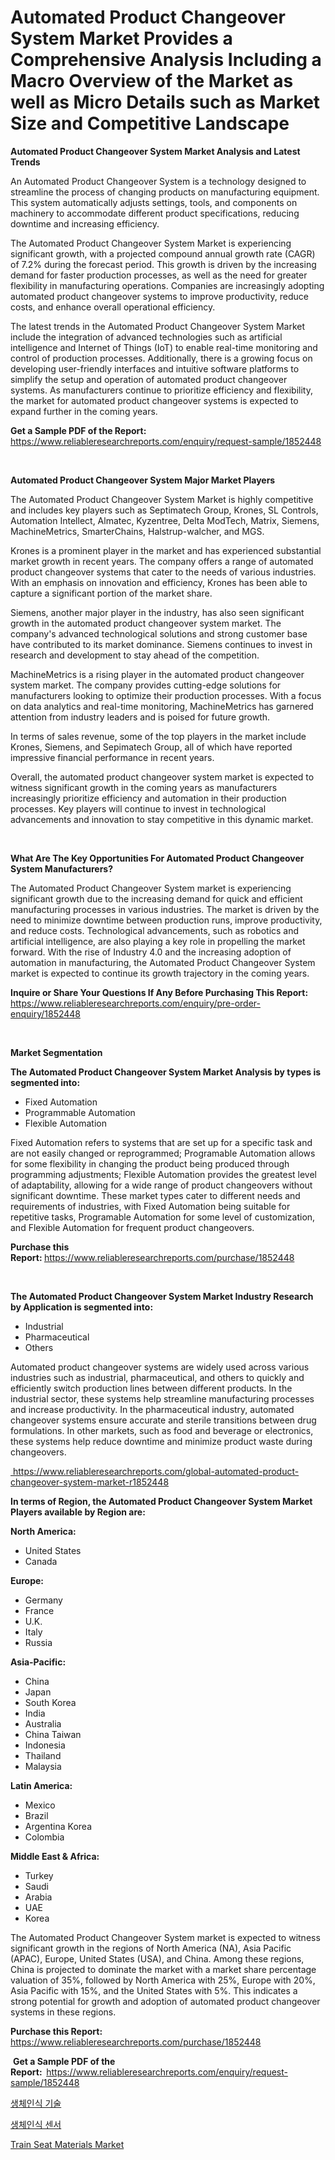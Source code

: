 <p><h1>Automated Product Changeover System Market Provides a Comprehensive Analysis Including a Macro Overview of the Market as well as Micro Details such as Market Size and Competitive Landscape</h1></p><p><strong>Automated Product Changeover System Market Analysis and Latest Trends</strong></p>
<p><p>An Automated Product Changeover System is a technology designed to streamline the process of changing products on manufacturing equipment. This system automatically adjusts settings, tools, and components on machinery to accommodate different product specifications, reducing downtime and increasing efficiency.</p><p>The Automated Product Changeover System Market is experiencing significant growth, with a projected compound annual growth rate (CAGR) of 7.2% during the forecast period. This growth is driven by the increasing demand for faster production processes, as well as the need for greater flexibility in manufacturing operations. Companies are increasingly adopting automated product changeover systems to improve productivity, reduce costs, and enhance overall operational efficiency.</p><p>The latest trends in the Automated Product Changeover System Market include the integration of advanced technologies such as artificial intelligence and Internet of Things (IoT) to enable real-time monitoring and control of production processes. Additionally, there is a growing focus on developing user-friendly interfaces and intuitive software platforms to simplify the setup and operation of automated product changeover systems. As manufacturers continue to prioritize efficiency and flexibility, the market for automated product changeover systems is expected to expand further in the coming years.</p></p>
<p><strong>Get a Sample PDF of the Report:&nbsp;</strong> <a href="https://www.reliableresearchreports.com/enquiry/request-sample/1852448">https://www.reliableresearchreports.com/enquiry/request-sample/1852448</a></p>
<p>&nbsp;</p>
<p><strong>Automated Product Changeover System Major Market Players</strong></p>
<p><p>The Automated Product Changeover System Market is highly competitive and includes key players such as Septimatech Group, Krones, SL Controls, Automation Intellect, Almatec, Kyzentree, Delta ModTech, Matrix, Siemens, MachineMetrics, SmarterChains, Halstrup-walcher, and MGS.</p><p>Krones is a prominent player in the market and has experienced substantial market growth in recent years. The company offers a range of automated product changeover systems that cater to the needs of various industries. With an emphasis on innovation and efficiency, Krones has been able to capture a significant portion of the market share.</p><p>Siemens, another major player in the industry, has also seen significant growth in the automated product changeover system market. The company's advanced technological solutions and strong customer base have contributed to its market dominance. Siemens continues to invest in research and development to stay ahead of the competition.</p><p>MachineMetrics is a rising player in the automated product changeover system market. The company provides cutting-edge solutions for manufacturers looking to optimize their production processes. With a focus on data analytics and real-time monitoring, MachineMetrics has garnered attention from industry leaders and is poised for future growth.</p><p>In terms of sales revenue, some of the top players in the market include Krones, Siemens, and Sepimatech Group, all of which have reported impressive financial performance in recent years.</p><p>Overall, the automated product changeover system market is expected to witness significant growth in the coming years as manufacturers increasingly prioritize efficiency and automation in their production processes. Key players will continue to invest in technological advancements and innovation to stay competitive in this dynamic market.</p></p>
<p>&nbsp;</p>
<p><strong>What Are The Key Opportunities For Automated Product Changeover System Manufacturers?</strong></p>
<p><p>The Automated Product Changeover System market is experiencing significant growth due to the increasing demand for quick and efficient manufacturing processes in various industries. The market is driven by the need to minimize downtime between production runs, improve productivity, and reduce costs. Technological advancements, such as robotics and artificial intelligence, are also playing a key role in propelling the market forward. With the rise of Industry 4.0 and the increasing adoption of automation in manufacturing, the Automated Product Changeover System market is expected to continue its growth trajectory in the coming years.</p></p>
<p><strong>Inquire or Share Your Questions If Any Before Purchasing This Report:</strong> <a href="https://www.reliableresearchreports.com/enquiry/pre-order-enquiry/1852448">https://www.reliableresearchreports.com/enquiry/pre-order-enquiry/1852448</a></p>
<p>&nbsp;</p>
<p><strong>Market Segmentation</strong></p>
<p><strong>The Automated Product Changeover System Market Analysis by types is segmented into:</strong></p>
<p><ul><li>Fixed Automation</li><li>Programmable Automation</li><li>Flexible Automation</li></ul></p>
<p><p>Fixed Automation refers to systems that are set up for a specific task and are not easily changed or reprogrammed; Programable Automation allows for some flexibility in changing the product being produced through programming adjustments; Flexible Automation provides the greatest level of adaptability, allowing for a wide range of product changeovers without significant downtime. These market types cater to different needs and requirements of industries, with Fixed Automation being suitable for repetitive tasks, Programable Automation for some level of customization, and Flexible Automation for frequent product changeovers.</p></p>
<p><strong>Purchase this Report:&nbsp;</strong><a href="https://www.reliableresearchreports.com/purchase/1852448">https://www.reliableresearchreports.com/purchase/1852448</a></p>
<p>&nbsp;</p>
<p><strong>The Automated Product Changeover System Market Industry Research by Application is segmented into:</strong></p>
<p><ul><li>Industrial</li><li>Pharmaceutical</li><li>Others</li></ul></p>
<p><p>Automated product changeover systems are widely used across various industries such as industrial, pharmaceutical, and others to quickly and efficiently switch production lines between different products. In the industrial sector, these systems help streamline manufacturing processes and increase productivity. In the pharmaceutical industry, automated changeover systems ensure accurate and sterile transitions between drug formulations. In other markets, such as food and beverage or electronics, these systems help reduce downtime and minimize product waste during changeovers.</p></p>
<p><a href="https://www.reliableresearchreports.com/global-automated-product-changeover-system-market-r1852448">&nbsp;https://www.reliableresearchreports.com/global-automated-product-changeover-system-market-r1852448</a></p>
<p><strong>In terms of Region, the Automated Product Changeover System Market Players available by Region are:</strong></p>
<p>
    <p> <strong> North America: </strong>
        <ul>
            <li>United States</li>
            <li>Canada</li>
        </ul>
        </p> 
    <p> <strong> Europe: </strong>
        <ul>
            <li>Germany</li>
            <li>France</li>
            <li>U.K.</li>
            <li>Italy</li>
            <li>Russia</li>
        </ul>
        </p> 
    <p> <strong> Asia-Pacific: </strong>
        <ul>
            <li>China</li>
            <li>Japan</li>
            <li>South Korea</li>
            <li>India</li>
            <li>Australia</li>
            <li>China Taiwan</li>
            <li>Indonesia</li>
            <li>Thailand</li>
            <li>Malaysia</li>
        </ul>
        </p> 
    <p> <strong> Latin America: </strong>
        <ul>
            <li>Mexico</li>
            <li>Brazil</li>
            <li>Argentina Korea</li>
            <li>Colombia</li>
        </ul>
        </p> 
    <p> <strong> Middle East & Africa: </strong>
        <ul>
            <li>Turkey</li>
            <li>Saudi</li>
            <li>Arabia</li>
            <li>UAE</li>
            <li>Korea</li>
        </ul>
    </p>
    </p>
<p><p>The Automated Product Changeover System market is expected to witness significant growth in the regions of North America (NA), Asia Pacific (APAC), Europe, United States (USA), and China. Among these regions, China is projected to dominate the market with a market share percentage valuation of 35%, followed by North America with 25%, Europe with 20%, Asia Pacific with 15%, and the United States with 5%. This indicates a strong potential for growth and adoption of automated product changeover systems in these regions.</p></p>
<p><strong>Purchase this Report: </strong><a href="https://www.reliableresearchreports.com/purchase/1852448">https://www.reliableresearchreports.com/purchase/1852448</a></p>
<p>&nbsp;<strong>Get a Sample PDF of the Report:&nbsp;&nbsp;</strong><a href="https://www.reliableresearchreports.com/enquiry/request-sample/1852448">https://www.reliableresearchreports.com/enquiry/request-sample/1852448</a></p>
<p><strong></strong></p>
<p><p><a href="https://github.com/valroy852/Market-Research-Report-List-1/blob/main/559689239411.md">생체인식 기술</a></p><p><a href="https://github.com/royErdmtyan906778/Market-Research-Report-List-1/blob/main/689753139410.md">생체인식 센서</a></p><p><a href="https://fearless-okapi-6c8.notion.site/Train-Seat-Materials-Market-Analysis-and-Sze-Forecasted-for-period-from-2024-to-2031-33a189540ba642c79971cee7f136f726">Train Seat Materials Market</a></p></p>